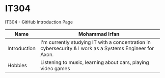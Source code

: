 # IT304
IT304 - GitHub Introduction Page

Name | Mohammad Irfan |
--- | --- |
Introduction | I'm currently studying IT with a concentration in cybersecurity & I work as a Systems Engineer for Axon. |
Hobbies | Listening to music, learning about cars, playing video games
